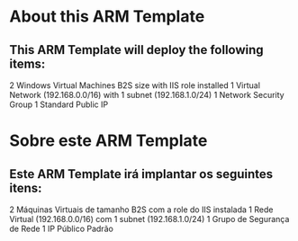 # About this ARM Template

## This ARM Template will deploy the following items:

2 Windows Virtual Machines B2S size with IIS role installed
1 Virtual Network (192.168.0.0/16) with 1 subnet (192.168.1.0/24)
1 Network Security Group
1 Standard Public IP

# Sobre este ARM Template

## Este ARM Template irá implantar os seguintes itens:

2 Máquinas Virtuais de tamanho B2S com a role do IIS instalada
1 Rede Virtual (192.168.0.0/16) com 1 subnet (192.168.1.0/24)
1 Grupo de Segurança de Rede
1 IP Público Padrão
